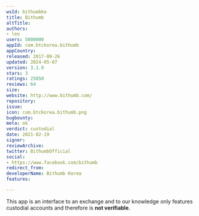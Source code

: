 ```yaml
---
wsId: bithumbko
title: Bithumb
altTitle: 
authors:
- leo
users: 5000000
appId: com.btckorea.bithumb
appCountry: 
released: 2017-09-26
updated: 2024-05-07
version: 3.1.9
stars: 3
ratings: 25850
reviews: 64
size: 
website: http://www.bithumb.com/
repository: 
issue: 
icon: com.btckorea.bithumb.png
bugbounty: 
meta: ok
verdict: custodial
date: 2021-02-19
signer: 
reviewArchive: 
twitter: BithumbOfficial
social:
- https://www.facebook.com/bithumb
redirect_from: 
developerName: Bithumb Korea
features: 

---
```


This app is an interface to an exchange and to our knowledge only features
custodial accounts and therefore is **not verifiable**.
